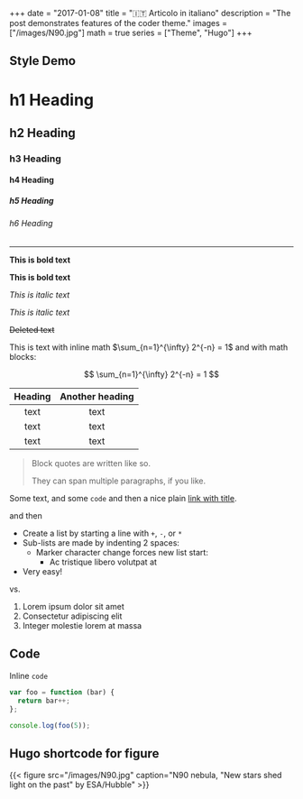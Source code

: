 +++
date = "2017-01-08"
title = "🇮🇹 Articolo in italiano"
description = "The post demonstrates features of the coder theme."
images = ["/images/N90.jpg"]
math = true
series = ["Theme", "Hugo"]
+++

## Style Demo

# h1 Heading
## h2 Heading
### h3 Heading
#### h4 Heading
##### h5 Heading
###### h6 Heading


---

**This is bold text**

__This is bold text__

*This is italic text*

_This is italic text_

~~Deleted text~~

This is text with inline math $\sum_{n=1}^{\infty} 2^{-n} = 1$ and with math blocks:

$$
\sum_{n=1}^{\infty} 2^{-n} = 1
$$

| Heading | Another heading |
| :----:  | :-------------: |
|  text   |      text       |
|  text   |      text       |
|  text   |      text       |

> Block quotes are
> written like so.
>
> They can span multiple paragraphs,
> if you like.

Some text, and some `code` and then a nice plain [link with title](https://github.com/davidhampgonsalves/davidhampgonsalves.com-hugo "title text!").

and then

+ Create a list by starting a line with `+`, `-`, or `*`
+ Sub-lists are made by indenting 2 spaces:
  - Marker character change forces new list start:
    * Ac tristique libero volutpat at
+ Very easy!

vs.

1. Lorem ipsum dolor sit amet
2. Consectetur adipiscing elit
3. Integer molestie lorem at massa

## Code

Inline `code`

``` js
var foo = function (bar) {
  return bar++;
};

console.log(foo(5));
```

## Hugo shortcode for figure

{{< figure src="/images/N90.jpg" caption="N90 nebula, \"New stars shed light on the past\" by ESA/Hubble" >}}
